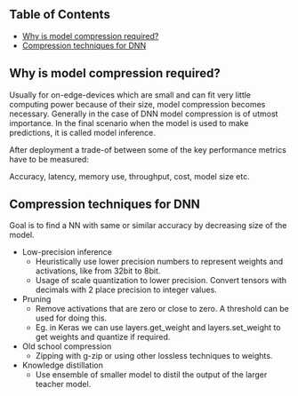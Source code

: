 ## Table of Contents

* [Why is model compression required?](#why-is-model-compression-required?)
* [Compression techniques for DNN](#compression-techniques-for-DNN)

## Why is model compression required?

Usually for on-edge-devices which are small and can fit very little computing power because of their size, model compression becomes necessary. Generally in the case of DNN model compression is of utmost importance. In the final scenario when the model is used to make predictions, it is called model inference.

After deployment a trade-of between some of the key performance metrics have to be measured:

Accuracy, latency, memory use, throughput, cost, model size etc.



## Compression techniques for DNN

Goal is to find a NN with same or similar accuracy by decreasing size of the model.

- Low-precision inference
  - Heuristically use lower precision numbers to represent weights and activations, like from 32bit to 8bit. 
  - Usage of scale quantization to lower precision. Convert tensors with decimals with 2 place precision to integer 
  values.
- Pruning
  - Remove activations that are zero or close to zero. A threshold can be used for doing this.
  - Eg. in Keras we can use layers.get_weight and layers.set_weight to get weights and quantize if required.
- Old school compression
  - Zipping with g-zip or using other lossless techniques to weights.
- Knowledge distillation
  - Use ensemble of smaller model to distil the output of the larger teacher model.





